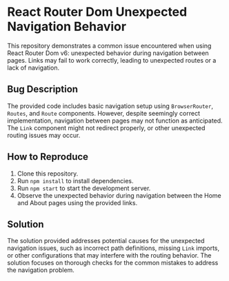 # React Router Dom Unexpected Navigation Behavior

This repository demonstrates a common issue encountered when using React Router Dom v6: unexpected behavior during navigation between pages.  Links may fail to work correctly, leading to unexpected routes or a lack of navigation.

## Bug Description

The provided code includes basic navigation setup using `BrowserRouter`, `Routes`, and `Route` components. However, despite seemingly correct implementation, navigation between pages may not function as anticipated. The `Link` component might not redirect properly, or other unexpected routing issues may occur. 

## How to Reproduce

1. Clone this repository.
2. Run `npm install` to install dependencies.
3. Run `npm start` to start the development server.
4. Observe the unexpected behavior during navigation between the Home and About pages using the provided links.

## Solution

The solution provided addresses potential causes for the unexpected navigation issues, such as incorrect path definitions, missing `Link` imports, or other configurations that may interfere with the routing behavior. The solution focuses on thorough checks for the common mistakes to address the navigation problem.